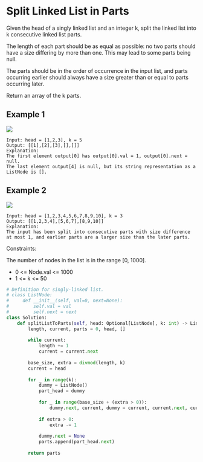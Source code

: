 # Split Linked List in Parts

Given the head of a singly linked list and an integer k, split the linked list into k consecutive linked list parts.

The length of each part should be as equal as possible: no two parts should have a size differing by more than one. This may lead to some parts being null.

The parts should be in the order of occurrence in the input list, and parts occurring earlier should always have a size greater than or equal to parts occurring later.

Return an array of the k parts.

## Example 1

![](https://assets.leetcode.com/uploads/2021/06/13/split1-lc.jpg)

```text
Input: head = [1,2,3], k = 5
Output: [[1],[2],[3],[],[]]
Explanation:
The first element output[0] has output[0].val = 1, output[0].next = null.
The last element output[4] is null, but its string representation as a ListNode is [].
```

## Example 2

![](https://assets.leetcode.com/uploads/2021/06/13/split2-lc.jpg)

```text
Input: head = [1,2,3,4,5,6,7,8,9,10], k = 3
Output: [[1,2,3,4],[5,6,7],[8,9,10]]
Explanation:
The input has been split into consecutive parts with size difference at most 1, and earlier parts are a larger size than the later parts.
```

Constraints:

The number of nodes in the list is in the range [0, 1000].

- 0 <= Node.val <= 1000
- 1 <= k <= 50

```python
# Definition for singly-linked list.
# class ListNode:
#     def __init__(self, val=0, next=None):
#         self.val = val
#         self.next = next
class Solution:
    def splitListToParts(self, head: Optional[ListNode], k: int) -> List[Optional[ListNode]]:
        length, current, parts = 0, head, []
        
        while current:
            length += 1
            current = current.next
        
        base_size, extra = divmod(length, k)
        current = head
        
        for _ in range(k):
            dummy = ListNode()
            part_head = dummy
            
            for _ in range(base_size + (extra > 0)):
                dummy.next, current, dummy = current, current.next, current
            
            if extra > 0:
                extra -= 1
  
            dummy.next = None
            parts.append(part_head.next)
        
        return parts
```
